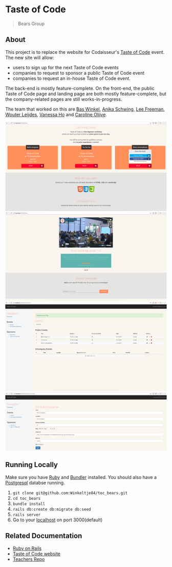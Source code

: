 # Taste of Code
> Bears Group

## About
This project is to replace the website for Codaisseur's [Taste of Code](http://tasteofcode.nl/) event. The new site will allow:

- users to sign up for the next Taste of Code events
- companies to request to sponsor a public Taste of Code event
- companies to request an in-house Taste of Code event.

The back-end is mostly feature-complete. On the front-end, the public Taste of Code page and landing page are both mostly feature-complete, but the company-related pages are still works-in-progress.

The team that worked on this are [Bas Winkel](https://github.com/Winkeltje84), [Anika Schwing](https://github.com/anikaSchwing), [Lee Freeman](https://github.com/leefreemanxyz), [Wouter Leijdes](https://github.com/Woulei), [Vanessa Ho](https://github.com/V-Ho) and [Caroline Olijve](https://github.com/olijvecaroline).

[![](https://github.com/Winkeltje84/toc_bears/blob/readme/app/assets/images/screenshots/toc1.jpeg?raw=true)](/assets/images/screenshots/toc1.jpeg?raw=true)
[![](https://github.com/Winkeltje84/toc_bears/blob/readme/app/assets/images/screenshots/toc2.png?raw=true)](https://github.com/Winkeltje84/toc_bears/blob/readme/app/assets/images/screenshots/toc2.png?raw=true)
[![](https://github.com/Winkeltje84/toc_bears/blob/readme/app/assets/images/screenshots/toc3.png?raw=true)](https://github.com/Winkeltje84/toc_bears/blob/readme/app/assets/images/screenshots/toc3.png?raw=true)
[![](https://github.com/Winkeltje84/toc_bears/blob/readme/app/assets/images/screenshots/toc4.png?raw=true)](https://github.com/Winkeltje84/toc_bears/blob/readme/app/assets/images/screenshots/toc4.png?raw=true)

## Running Locally
Make sure you have [Ruby](https://www.ruby-lang.org/en/) and [Bundler](http://bundler.io/) installed.
You should also have a [Postgresql](https://www.postgresql.org/) databse running.

  1. `git clone git@github.com:Winkeltje84/toc_bears.git`
  2. `cd toc_bears`
  3. `bundle install`
  4. `rails db:create db:migrate db:seed`
  5. `rails server`
  6. Go to your [localhost](http://localhost:3000) on port 3000(default)

## Related Documentation
  * [Ruby on Rails](http://rubyonrails.org/)
  * [Taste of Code website](http://tasteofcode.nl)
  * [Teachers Repo](https://github.com/Codaisseur/taste-of-code-website-relaunch/projects)

